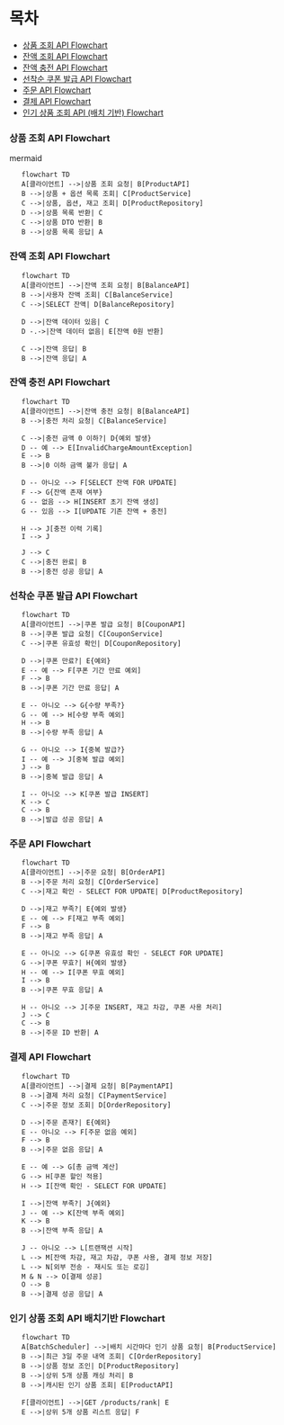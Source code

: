 # 목차

- [상품 조회 API Flowchart](#상품-조회-api-flowchart)
- [잔액 조회 API Flowchart](#잔액-조회-api-flowchart)
- [잔액 충전 API Flowchart](#잔액-충전-api-flowchart)
- [선착순 쿠폰 발급 API Flowchart](#선착순-쿠폰-발급-api-flowchart)
- [주문 API Flowchart](#주문-api-flowchart)
- [결제 API Flowchart](#결제-api-flowchart)
- [인기 상품 조회 API (배치 기반) Flowchart](#인기-상품-조회-api-배치기반-flowchart)

### 상품 조회 API Flowchart
   mermaid

```mermaid
   flowchart TD
   A[클라이언트] -->|상품 조회 요청| B[ProductAPI]
   B -->|상품 + 옵션 목록 조회| C[ProductService]
   C -->|상품, 옵션, 재고 조회| D[ProductRepository]
   D -->|상품 목록 반환| C
   C -->|상품 DTO 반환| B
   B -->|상품 목록 응답| A
```
### 잔액 조회 API Flowchart

```mermaid
   flowchart TD
   A[클라이언트] -->|잔액 조회 요청| B[BalanceAPI]
   B -->|사용자 잔액 조회| C[BalanceService]
   C -->|SELECT 잔액| D[BalanceRepository]

   D -->|잔액 데이터 있음| C
   D -.->|잔액 데이터 없음| E[잔액 0원 반환]

   C -->|잔액 응답| B
   B -->|잔액 응답| A
```   

### 잔액 충전 API Flowchart
```mermaid
   flowchart TD
   A[클라이언트] -->|잔액 충전 요청| B[BalanceAPI]
   B -->|충전 처리 요청| C[BalanceService]

   C -->|충전 금액 0 이하?| D{예외 발생}
   D -- 예 --> E[InvalidChargeAmountException]
   E --> B
   B -->|0 이하 금액 불가 응답| A

   D -- 아니오 --> F[SELECT 잔액 FOR UPDATE]
   F --> G{잔액 존재 여부}
   G -- 없음 --> H[INSERT 초기 잔액 생성]
   G -- 있음 --> I[UPDATE 기존 잔액 + 충전]

   H --> J[충전 이력 기록]
   I --> J

   J --> C
   C -->|충전 완료| B
   B -->|충전 성공 응답| A
```  
### 선착순 쿠폰 발급 API Flowchart
```mermaid
   flowchart TD
   A[클라이언트] -->|쿠폰 발급 요청| B[CouponAPI]
   B -->|쿠폰 발급 요청| C[CouponService]
   C -->|쿠폰 유효성 확인| D[CouponRepository]

   D -->|쿠폰 만료?| E{예외}
   E -- 예 --> F[쿠폰 기간 만료 예외]
   F --> B
   B -->|쿠폰 기간 만료 응답| A

   E -- 아니오 --> G{수량 부족?}
   G -- 예 --> H[수량 부족 예외]
   H --> B
   B -->|수량 부족 응답| A

   G -- 아니오 --> I{중복 발급?}
   I -- 예 --> J[중복 발급 예외]
   J --> B
   B -->|중복 발급 응답| A

   I -- 아니오 --> K[쿠폰 발급 INSERT]
   K --> C
   C --> B
   B -->|발급 성공 응답| A
```

### 주문 API Flowchart

```mermaid
   flowchart TD
   A[클라이언트] -->|주문 요청| B[OrderAPI]
   B -->|주문 처리 요청| C[OrderService]
   C -->|재고 확인 - SELECT FOR UPDATE| D[ProductRepository]

   D -->|재고 부족?| E{예외 발생}
   E -- 예 --> F[재고 부족 예외]
   F --> B
   B -->|재고 부족 응답| A

   E -- 아니오 --> G[쿠폰 유효성 확인 - SELECT FOR UPDATE]
   G -->|쿠폰 무효?| H{예외 발생}
   H -- 예 --> I[쿠폰 무효 예외]
   I --> B
   B -->|쿠폰 무효 응답| A

   H -- 아니오 --> J[주문 INSERT, 재고 차감, 쿠폰 사용 처리]
   J --> C
   C --> B
   B -->|주문 ID 반환| A
```

### 결제 API Flowchart

```mermaid
   flowchart TD
   A[클라이언트] -->|결제 요청| B[PaymentAPI]
   B -->|결제 처리 요청| C[PaymentService]
   C -->|주문 정보 조회| D[OrderRepository]

   D -->|주문 존재?| E{예외}
   E -- 아니오 --> F[주문 없음 예외]
   F --> B
   B -->|주문 없음 응답| A

   E -- 예 --> G[총 금액 계산]
   G --> H[쿠폰 할인 적용]
   H --> I[잔액 확인 - SELECT FOR UPDATE]

   I -->|잔액 부족?| J{예외}
   J -- 예 --> K[잔액 부족 예외]
   K --> B
   B -->|잔액 부족 응답| A

   J -- 아니오 --> L[트랜잭션 시작]
   L --> M[잔액 차감, 재고 차감, 쿠폰 사용, 결제 정보 저장]
   L --> N[외부 전송 - 재시도 또는 로깅]
   M & N --> O[결제 성공]
   O --> B
   B -->|결제 성공 응답| A
```   

### 인기 상품 조회 API 배치기반 Flowchart

```mermaid
   flowchart TD
   A[BatchScheduler] -->|배치 시간마다 인기 상품 요청| B[ProductService]
   B -->|최근 3일 주문 내역 조회| C[OrderRepository]
   B -->|상품 정보 조인| D[ProductRepository]
   B -->|상위 5개 상품 캐싱 처리| B
   B -->|캐시된 인기 상품 조회| E[ProductAPI]

   F[클라이언트] -->|GET /products/rank| E
   E -->|상위 5개 상품 리스트 응답| F
```